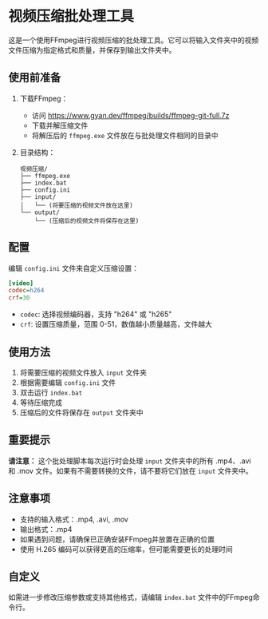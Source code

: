 # 视频压缩批处理工具

这是一个使用FFmpeg进行视频压缩的批处理工具。它可以将输入文件夹中的视频文件压缩为指定格式和质量，并保存到输出文件夹中。

## 使用前准备

1. 下载FFmpeg：
   - 访问 https://www.gyan.dev/ffmpeg/builds/ffmpeg-git-full.7z
   - 下载并解压缩文件
   - 将解压后的 `ffmpeg.exe` 文件放在与批处理文件相同的目录中

2. 目录结构：
   ```
   视频压缩/
   ├── ffmpeg.exe
   ├── index.bat
   ├── config.ini
   ├── input/
   │   └── (将要压缩的视频文件放在这里)
   └── output/
       └── (压缩后的视频文件将保存在这里)
   ```

## 配置

编辑 `config.ini` 文件来自定义压缩设置：

```ini
[video]
codec=h264
crf=30
```

- `codec`: 选择视频编码器，支持 "h264" 或 "h265"
- `crf`: 设置压缩质量，范围 0-51，数值越小质量越高，文件越大

## 使用方法

1. 将需要压缩的视频文件放入 `input` 文件夹
2. 根据需要编辑 `config.ini` 文件
3. 双击运行 `index.bat`
4. 等待压缩完成
5. 压缩后的文件将保存在 `output` 文件夹中

## 重要提示

**请注意：** 这个批处理脚本每次运行时会处理 `input` 文件夹中的所有 .mp4、.avi 和 .mov 文件。如果有不需要转换的文件，请不要将它们放在 `input` 文件夹中。

## 注意事项

- 支持的输入格式：.mp4, .avi, .mov
- 输出格式：.mp4
- 如果遇到问题，请确保已正确安装FFmpeg并放置在正确的位置
- 使用 H.265 编码可以获得更高的压缩率，但可能需要更长的处理时间

## 自定义

如需进一步修改压缩参数或支持其他格式，请编辑 `index.bat` 文件中的FFmpeg命令行。
